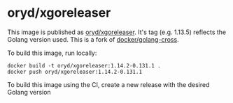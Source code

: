 # oryd/xgoreleaser

This image is published as [oryd/xgoreleaser](https://hub.docker.com/repository/docker/oryd/xgoreleaser). It's tag (e.g. 1.13.5) reflects the Golang version used.
This is a fork of [docker/golang-cross](https://github.com/docker/golang-cross).

To build this image, run locally:

```shell script
docker build -t oryd/xgoreleaser:1.14.2-0.131.1 .
docker push oryd/xgoreleaser:1.14.2-0.131.1
```

To build this image using the CI, create a new release with the desired Golang version
